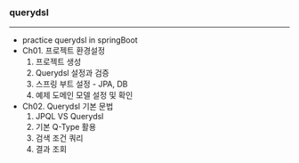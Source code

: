 ### querydsl
***
  + practice querydsl in springBoot
  + Ch01. 프로젝트 환경설정 
    1. 프로젝트 생성 
    2. Querydsl 설정과 검증
    3. 스프링 부트 설정 - JPA, DB
    4. 예제 도메인 모델 설정 및 확인
  + Ch02. Querydsl 기본 문법
    1. JPQL VS Querydsl
    2. 기본 Q-Type 활용
    3. 검색 조건 쿼리
    4. 결과 조회